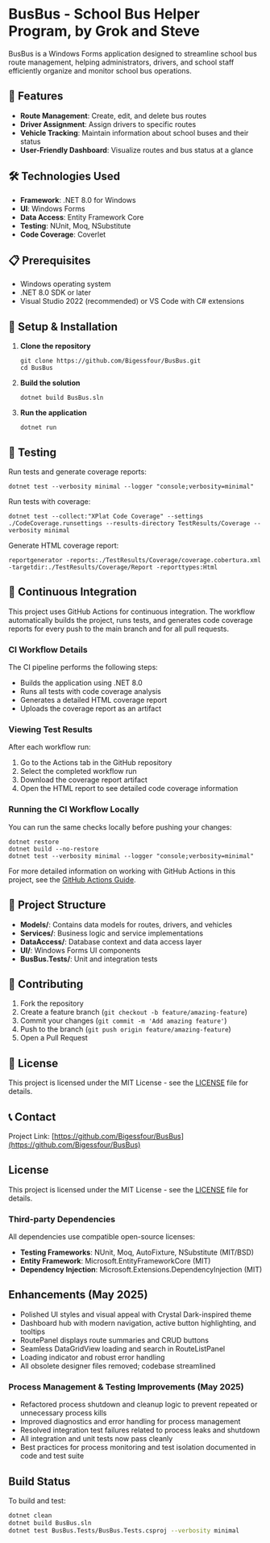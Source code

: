 # BusBus - School Bus Helper Program, by Grok and Steve

BusBus is a Windows Forms application designed to streamline school bus route management, helping administrators, drivers, and school staff efficiently organize and monitor school bus operations.

## 🚀 Features

- **Route Management**: Create, edit, and delete bus routes
- **Driver Assignment**: Assign drivers to specific routes
- **Vehicle Tracking**: Maintain information about school buses and their status
- **User-Friendly Dashboard**: Visualize routes and bus status at a glance

## 🛠️ Technologies Used

- **Framework**: .NET 8.0 for Windows
- **UI**: Windows Forms
- **Data Access**: Entity Framework Core
- **Testing**: NUnit, Moq, NSubstitute
- **Code Coverage**: Coverlet

## 📋 Prerequisites

- Windows operating system
- .NET 8.0 SDK or later
- Visual Studio 2022 (recommended) or VS Code with C# extensions

## 🔧 Setup & Installation

1. **Clone the repository**
   ```
   git clone https://github.com/Bigessfour/BusBus.git
   cd BusBus
   ```

2. **Build the solution**
   ```
   dotnet build BusBus.sln
   ```

3. **Run the application**
   ```
   dotnet run
   ```

## 🧪 Testing

Run tests and generate coverage reports:

```
dotnet test --verbosity minimal --logger "console;verbosity=minimal"
```

Run tests with coverage:

```
dotnet test --collect:"XPlat Code Coverage" --settings ./CodeCoverage.runsettings --results-directory TestResults/Coverage --verbosity minimal
```

Generate HTML coverage report:

```
reportgenerator -reports:./TestResults/Coverage/coverage.cobertura.xml -targetdir:./TestResults/Coverage/Report -reporttypes:Html
```

## 🔄 Continuous Integration

This project uses GitHub Actions for continuous integration. The workflow automatically builds the project, runs tests, and generates code coverage reports for every push to the main branch and for all pull requests.

### CI Workflow Details

The CI pipeline performs the following steps:
- Builds the application using .NET 8.0
- Runs all tests with code coverage analysis
- Generates a detailed HTML coverage report
- Uploads the coverage report as an artifact

### Viewing Test Results

After each workflow run:
1. Go to the Actions tab in the GitHub repository
2. Select the completed workflow run
3. Download the coverage report artifact
4. Open the HTML report to see detailed code coverage information

### Running the CI Workflow Locally

You can run the same checks locally before pushing your changes:

```
dotnet restore
dotnet build --no-restore
dotnet test --verbosity minimal --logger "console;verbosity=minimal"
```

For more detailed information on working with GitHub Actions in this project, see the [GitHub Actions Guide](docs/github-actions-guide.md).

## 📁 Project Structure

- **Models/**: Contains data models for routes, drivers, and vehicles
- **Services/**: Business logic and service implementations
- **DataAccess/**: Database context and data access layer
- **UI/**: Windows Forms UI components
- **BusBus.Tests/**: Unit and integration tests

## 👥 Contributing

1. Fork the repository
2. Create a feature branch (`git checkout -b feature/amazing-feature`)
3. Commit your changes (`git commit -m 'Add amazing feature'`)
4. Push to the branch (`git push origin feature/amazing-feature`)
5. Open a Pull Request

## 📄 License

This project is licensed under the MIT License - see the [LICENSE](LICENSE) file for details.

## 📞 Contact

Project Link: [https://github.com/Bigessfour/BusBus](https://github.com/Bigessfour/BusBus)

## License

This project is licensed under the MIT License - see the [LICENSE](LICENSE) file for details.

### Third-party Dependencies

All dependencies use compatible open-source licenses:
- **Testing Frameworks**: NUnit, Moq, AutoFixture, NSubstitute (MIT/BSD)
- **Entity Framework**: Microsoft.EntityFrameworkCore (MIT)
- **Dependency Injection**: Microsoft.Extensions.DependencyInjection (MIT)


## Enhancements (May 2025)

- Polished UI styles and visual appeal with Crystal Dark-inspired theme
- Dashboard hub with modern navigation, active button highlighting, and tooltips
- RoutePanel displays route summaries and CRUD buttons
- Seamless DataGridView loading and search in RouteListPanel
- Loading indicator and robust error handling
- All obsolete designer files removed; codebase streamlined

### Process Management & Testing Improvements (May 2025)

- Refactored process shutdown and cleanup logic to prevent repeated or unnecessary process kills
- Improved diagnostics and error handling for process management
- Resolved integration test failures related to process leaks and shutdown
- All integration and unit tests now pass cleanly
- Best practices for process monitoring and test isolation documented in code and test suite

## Build Status

To build and test:
```bash
dotnet clean
dotnet build BusBus.sln
dotnet test BusBus.Tests/BusBus.Tests.csproj --verbosity minimal
```
